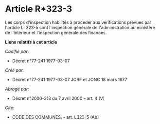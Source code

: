 # Article R*323-3

Les corps d'inspection habilités à procéder aux vérifications prévues par l'article L. 323-5 sont l'inspection générale de
l'administration au ministère de l'intérieur et l'inspection générale des finances.

**Liens relatifs à cet article**

_Codifié par_:

  - Décret n°77-241 1977-03-07

_Créé par_:

  - Décret n°77-241 1977-03-07 JORF et JONC 18 mars 1977

_Abrogé par_:

  - Décret n°2000-318 du 7 avril 2000 - art. 4 (V)

_Cite_:

  - CODE DES COMMUNES. - art. L323-5 (Ab)
